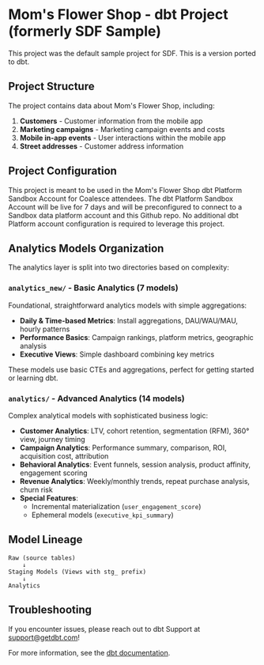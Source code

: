 # Mom's Flower Shop - dbt Project (formerly SDF Sample)

This project was the default sample project for SDF. This is a version ported to dbt. 

## Project Structure

The project contains data about Mom's Flower Shop, including:
1. **Customers** - Customer information from the mobile app
2. **Marketing campaigns** - Marketing campaign events and costs  
3. **Mobile in-app events** - User interactions within the mobile app
4. **Street addresses** - Customer address information

## Project Configuration

This project is meant to be used in the Mom's Flower Shop dbt Platform Sandbox Account for Coalesce attendees. The dbt Platform Sandbox Account will be live for 7 days and will be preconfigured to connect to a Sandbox data platform account and this Github repo. No additional dbt Platform account configuration is required to leverage this project.

## Analytics Models Organization

The analytics layer is split into two directories based on complexity:

### `analytics_new/` - Basic Analytics (7 models)
Foundational, straightforward analytics models with simple aggregations:
- **Daily & Time-based Metrics**: Install aggregations, DAU/WAU/MAU, hourly patterns
- **Performance Basics**: Campaign rankings, platform metrics, geographic analysis
- **Executive Views**: Simple dashboard combining key metrics

These models use basic CTEs and aggregations, perfect for getting started or learning dbt.

### `analytics/` - Advanced Analytics (14 models)
Complex analytical models with sophisticated business logic:
- **Customer Analytics**: LTV, cohort retention, segmentation (RFM), 360° view, journey timing
- **Campaign Analytics**: Performance summary, comparison, ROI, acquisition cost, attribution
- **Behavioral Analytics**: Event funnels, session analysis, product affinity, engagement scoring
- **Revenue Analytics**: Weekly/monthly trends, repeat purchase analysis, churn risk
- **Special Features**: 
  - Incremental materialization (`user_engagement_score`)
  - Ephemeral models (`executive_kpi_summary`)

## Model Lineage

```
Raw (source tables)
    ↓  
Staging Models (Views with stg_ prefix)
    ↓
Analytics 
```

## Troubleshooting

If you encounter issues, please reach out to dbt Support at support@getdbt.com!

For more information, see the [dbt documentation](https://docs.getdbt.com/).

